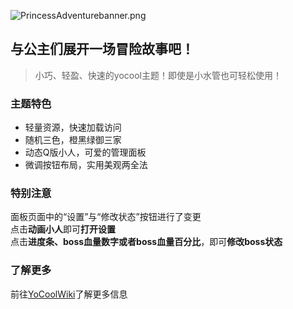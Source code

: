﻿![PrincessAdventurebanner.png](https://i.loli.net/2020/07/25/mlL9FqC5tWZcT3Y.png)
## 与公主们展开一场冒险故事吧！
> 小巧、轻盈、快速的yocool主题！即使是小水管也可轻松使用！ 

### 主题特色
* 轻量资源，快速加载访问
* 随机三色，橙黑绿御三家
* 动态Q版小人，可爱的管理面板
* 微调按钮布局，实用美观两全法

### 特别注意
面板页面中的“设置”与“修改状态”按钮进行了变更<br>
点击**动画小人**即可**打开设置**<br>
点击**进度条、boss血量数字或者boss血量百分比**，即可**修改boss状态**

### 了解更多
 前往[YoCoolWiki](https://github.com/A-kirami/YoCool/wiki)了解更多信息
